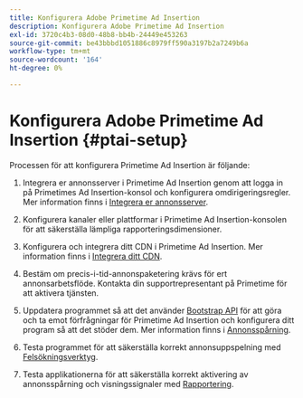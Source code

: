 ```yaml
---
title: Konfigurera Adobe Primetime Ad Insertion
description: Konfigurera Adobe Primetime Ad Insertion
exl-id: 3720c4b3-08d0-48b8-bb4b-24449e453263
source-git-commit: be43bbbd1051886c8979ff590a3197b2a7249b6a
workflow-type: tm+mt
source-wordcount: '164'
ht-degree: 0%

---
```


# Konfigurera Adobe Primetime Ad Insertion {#ptai-setup}

Processen för att konfigurera Primetime Ad Insertion är följande:

1. Integrera er annonsserver i Primetime Ad Insertion genom att logga in på Primetimes Ad Insertion-konsol och konfigurera omdirigeringsregler. Mer information finns i [Integrera er annonsserver](/help/primetime-ad-insertion/getting-started/integrate-ad-server.md).

1. Konfigurera kanaler eller plattformar i Primetime Ad Insertion-konsolen för att säkerställa lämpliga rapporteringsdimensioner.

1. Konfigurera och integrera ditt CDN i Primetime Ad Insertion. Mer information finns i [Integrera ditt CDN](integrate-cdn.md).

1. Bestäm om precis-i-tid-annonspaketering krävs för ert annonsarbetsflöde. Kontakta din supportrepresentant på Primetime för att aktivera tjänsten.

1. Uppdatera programmet så att det använder [Bootstrap API](/help/primetime-ad-insertion/technical-reference/bootstrap-api.md) för att göra och ta emot förfrågningar för Primetime Ad Insertion och konfigurera ditt program så att det stöder dem. Mer information finns i [Annonsspårning](set-up-ad-tracking.md).

1. Testa programmet för att säkerställa korrekt annonsuppspelning med [Felsökningsverktyg](/help/primetime-ad-insertion/performance-monitoring-debugging-reporting/troubleshoot-and-debug.md).

1. Testa applikationerna för att säkerställa korrekt aktivering av annonsspårning och visningssignaler med [Rapportering](/help/primetime-ad-insertion/performance-monitoring-debugging-reporting/reporting-and-billing.md).
